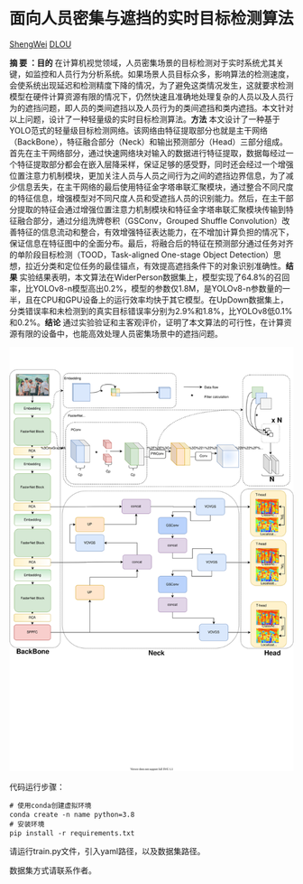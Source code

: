 # 面向人员密集与遮挡的实时目标检测算法

<a href="sw20000829@163.com" title="超链接title">ShengWei</a>    <a href="sw20000829@163.com" title="超链接title">DLOU</a>

**摘 要 ：目的** 在计算机视觉领域，人员密集场景的目标检测对于实时系统尤其关键，如监控和人员行为分析系统。如果场景人员目标众多，影响算法的检测速度，会使系统出现延迟和检测精度下降的情况，为了避免这类情况发生，这就要求检测模型在硬件计算资源有限的情况下，仍然快速且准确地处理复杂的人员以及人员行为的遮挡问题，即人员的类间遮挡以及人员行为的类间遮挡和类内遮挡。本文针对以上问题，设计了一种轻量级的实时目标检测算法。**方法** 本文设计了一种基于YOLO范式的轻量级目标检测网络。该网络由特征提取部分也就是主干网络（BackBone），特征融合部分（Neck）和输出预测部分（Head）三部分组成。首先在主干网络部分，通过快速网络块对输入的数据进行特征提取，数据每经过一个特征提取部分都会在嵌入层降采样，保证足够的感受野，同时还会经过一个增强位置注意力机制模块，更加关注人员与人员之间行为之间的遮挡边界信息，为了减少信息丢失，在主干网络的最后使用特征金字塔串联汇聚模块，通过整合不同尺度的特征信息，增强模型对不同尺度人员和受遮挡人员的识别能力。然后，在主干部分提取的特征会通过增强位置注意力机制模块和特征金字塔串联汇聚模块传输到特征融合部分，通过分组洗牌卷积（GSConv，Grouped Shuffle Convolution）改善特征的信息流动和整合，有效增强特征表达能力，在不增加计算负担的情况下，保证信息在特征图中的全面分布。最后，将融合后的特征在预测部分通过任务对齐的单阶段目标检测（TOOD，Task-aligned One-stage Object Detection）思想，拉近分类和定位任务的最佳锚点，有效提高遮挡条件下的对象识别准确性。**结果** 实验结果表明，本文算法在WiderPerson数据集上，模型实现了64.8%的召回率，比YOLOv8-n模型高出0.2%，模型的参数仅1.8M，是YOLOv8-n参数量的一半，且在CPU和GPU设备上的运行效率均快于其它模型。在UpDown数据集上，分类错误率和未检测到的真实目标错误率分别为2.9%和1.8%，比YOLOv8低0.1%和0.2%。**结论** 通过实验验证和主客观评价，证明了本文算法的可行性，在计算资源有限的设备中，也能高效处理人员密集场景中的遮挡问题。

<img src="./image/jiegou.svg" alt="图片alt" title="图片title">

代码运行步骤：

~~~shell
# 使用conda创建虚拟环境
conda create -n name python=3.8
# 安装环境
pip install -r requirements.txt
~~~

请运行train.py文件，引入yaml路径，以及数据集路径。

数据集方式请联系作者。


